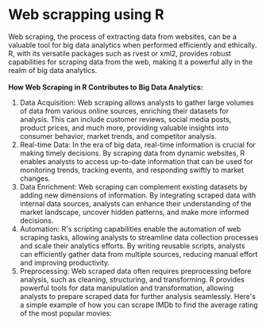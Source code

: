 # Web scrapping using R
Web scraping, the process of extracting data from websites, can be a valuable tool for big data analytics when performed efficiently and ethically. R, with its versatile packages such as rvest or xml2, provides robust capabilities for scraping data from the web, making it a powerful ally in the realm of big data analytics.<br><br>
<b>How Web Scraping in R Contributes to Big Data Analytics:</b><br>
1. Data Acquisition: Web scraping allows analysts to gather large volumes of data from various online sources, enriching their datasets for analysis. This can include customer reviews, social media posts, product prices, and much more, providing valuable insights into consumer behavior, market trends, and competitor analysis.<br>
2. Real-time Data: In the era of big data, real-time information is crucial for making timely decisions. By scraping data from dynamic websites, R enables analysts to access up-to-date information that can be used for monitoring trends, tracking events, and responding swiftly to market changes.<br>
3. Data Enrichment: Web scraping can complement existing datasets by adding new dimensions of information. By integrating scraped data with internal data sources, analysts can enhance their understanding of the market landscape, uncover hidden patterns, and make more informed decisions.<br>
4. Automation: R's scripting capabilities enable the automation of web scraping tasks, allowing analysts to streamline data collection processes and scale their analytics efforts. By writing reusable scripts, analysts can efficiently gather data from multiple sources, reducing manual effort and improving productivity.<br>
5. Preprocessing: Web scraped data often requires preprocessing before analysis, such as cleaning, structuring, and transforming. R provides powerful tools for data manipulation and transformation, allowing analysts to prepare scraped data for further analysis seamlessly.
Here's a simple example of how you can scrape IMDb to find the average rating of the most popular movies:
